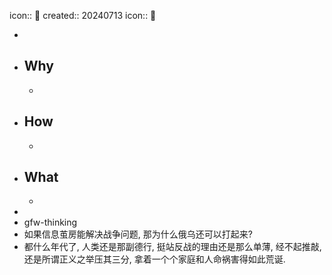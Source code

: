 icon:: 📝
created:: 20240713
icon:: 📄

-
- ## Why
  -
- ## How
  -
- ## What
  -
-
- gfw-thinking
- 如果信息茧房能解决战争问题, 那为什么俄乌还可以打起来?
- 都什么年代了, 人类还是那副德行, 挺站反战的理由还是那么单薄, 经不起推敲, 还是所谓正义之举压其三分, 拿着一个个家庭和人命祸害得如此荒诞.